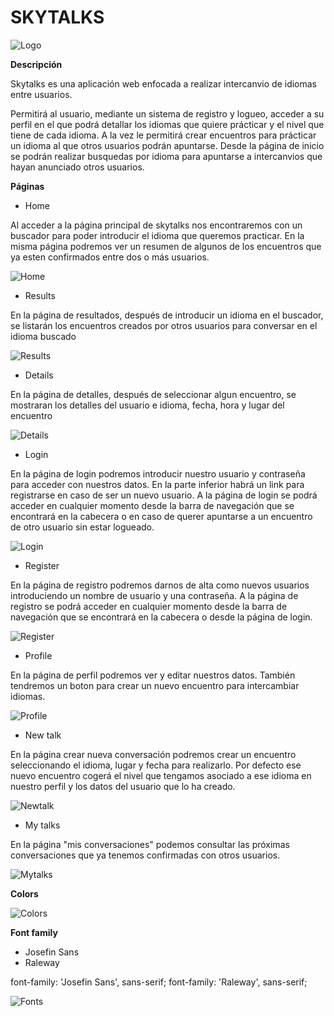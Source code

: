 # SKYTALKS

![Logo](img/logo.png)

**Descripción**

Skytalks es una aplicación web enfocada a realizar intercanvio de idiomas entre usuarios.

Permitirá al usuario, mediante un sistema de registro y logueo, acceder a su perfil en el que podrá detallar los idiomas que quiere prácticar y el nivel que tiene de cada idioma. A la vez le permitirá crear encuentros para prácticar un idioma al que otros usuarios podrán apuntarse. Desde la página de inicio se podrán realizar busquedas por idioma para apuntarse a intercanvios que hayan anunciado otros usuarios.

**Páginas**

* Home

Al acceder a la página principal de skytalks nos encontraremos con un buscador para poder introducir el idioma que queremos practicar. En la misma página podremos ver un resumen de algunos de los encuentros que ya esten confirmados entre dos o más usuarios.

![Home](img/home.png)

* Results

En la página de resultados, después de introducir un idioma en el buscador, se listarán los encuentros creados por otros usuarios para conversar en el idioma buscado

![Results](img/results.png)

* Details

En la página de detalles, después de seleccionar algun encuentro, se mostraran los detalles del usuario e idioma, fecha, hora y lugar del encuentro

![Details](img/details.png)

* Login

En la página de login podremos introducir nuestro usuario y contraseña para acceder con nuestros datos. En la parte inferior habrá un link para registrarse en caso de ser un nuevo usuario. A la página de login se podrá acceder en cualquier momento desde la barra de navegación que se encontrará en la cabecera o en caso de querer apuntarse a un encuentro de otro usuario sin estar logueado.

![Login](img/login.png)

* Register

En la página de registro podremos darnos de alta como nuevos usuarios introduciendo un nombre de usuario y una contraseña. A la página de registro se podrá acceder en cualquier momento desde la barra de navegación que se encontrará en la cabecera o desde la página de login.

![Register](img/register.png)

* Profile

En la página de perfil podremos ver y editar nuestros datos. También tendremos un boton para crear un nuevo encuentro para intercambiar idiomas.

![Profile](img/profile.png)

* New talk

En la página crear nueva conversación podremos crear un encuentro seleccionando el idioma, lugar y fecha para realizarlo. Por defecto ese nuevo encuentro cogerá el nivel que tengamos asociado a ese idioma en nuestro perfil y los datos del usuario que lo ha creado.

![Newtalk](img/newtalk.png)

* My talks

En la página "mis conversaciones" podemos consultar las próximas conversaciones que ya tenemos confirmadas con otros usuarios.

![Mytalks](img/mytalks.png)

**Colors**

![Colors](img/colors.png)

**Font family**

* Josefin Sans
* Raleway

<link href="https://fonts.googleapis.com/css?family=Josefin+Sans|Raleway" rel="stylesheet">

font-family: 'Josefin Sans', sans-serif;
font-family: 'Raleway', sans-serif;

![Fonts](img/fontfamily.png)




